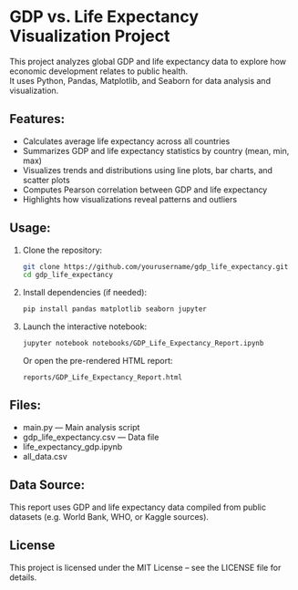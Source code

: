 # GDP vs. Life Expectancy Visualization Project

This project analyzes global GDP and life expectancy data to explore how economic development relates to public health.  
It uses Python, Pandas, Matplotlib, and Seaborn for data analysis and visualization.

## Features:
- Calculates average life expectancy across all countries
- Summarizes GDP and life expectancy statistics by country (mean, min, max)
- Visualizes trends and distributions using line plots, bar charts, and scatter plots
- Computes Pearson correlation between GDP and life expectancy
- Highlights how visualizations reveal patterns and outliers

## Usage:
1. Clone the repository:  
   ```sh
   git clone https://github.com/yourusername/gdp_life_expectancy.git  
   cd gdp_life_expectancy
   ```  
2. Install dependencies (if needed):  
   ```sh
   pip install pandas matplotlib seaborn jupyter
   ```  
3. Launch the interactive notebook:  
   ```sh
   jupyter notebook notebooks/GDP_Life_Expectancy_Report.ipynb
   ```  
   Or open the pre-rendered HTML report:  
   ```
   reports/GDP_Life_Expectancy_Report.html
   ```

## Files:
- main.py — Main analysis script
- gdp_life_expectancy.csv — Data file 
- life_expectancy_gdp.ipynb
- all_data.csv

## Data Source:
This report uses GDP and life expectancy data compiled from public datasets (e.g. World Bank, WHO, or Kaggle sources).

## License
This project is licensed under the MIT License – see the LICENSE file for details.
